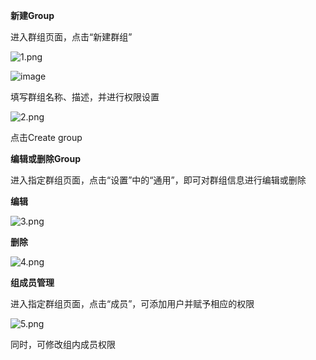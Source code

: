 **新建Group**

进入群组页面，点击“新建群组”

![1.png](https://github.com/jdcloudcom/cn/tree/edit/image/codecommit/Group1.png)

![image](https://github.com/jdcloudcom/cn/blob/DevOps/image/DevOps/codecommit/Group1.png) 

填写群组名称、描述，并进行权限设置

![2.png](https://github.com/jdcloudcom/cn/tree/edit/image/codecommit/Group2.png)

点击Create group

**编辑或删除Group**

进入指定群组页面，点击“设置”中的“通用”，即可对群组信息进行编辑或删除

**编辑**

![3.png](https://github.com/jdcloudcom/cn/tree/edit/image/codecommit/Group3.png)

**删除**

![4.png](https://github.com/jdcloudcom/cn/tree/edit/image/codecommit/Group4.png)

**组成员管理**

进入指定群组页面，点击“成员”，可添加用户并赋予相应的权限

![5.png](https://github.com/jdcloudcom/cn/tree/edit/image/codecommit/Group5.png)

同时，可修改组内成员权限
